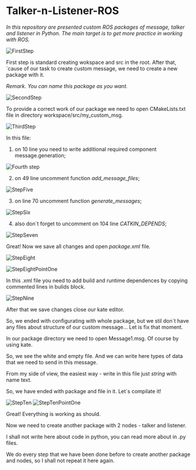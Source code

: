 # Talker-n-Listener-ROS
_In this repository are presented custom ROS packages of message, talker and listener in Python. The main target is to get more practice in working with ROS._

![FirstStep](https://github.com/user-attachments/assets/87444399-e1bf-4af7-932c-049e0f882bd0)

First step is standard creating wokspace and src in the root. After that, `cause of our task to create custom message, we need to create a new package with it. 

_Remark._
_You can name this package as you want._

![SecondStep](https://github.com/user-attachments/assets/0052e54b-7414-4f35-a42c-04d97fcb7891)

To provide a correct work of our package we need to open CMakeLists.txt file in directory workspace/src/my_custom_msg.

![ThirdStep](https://github.com/user-attachments/assets/461042aa-062a-4f8b-9fb9-3a8deb870f1c)

In this file:

1. on 10 line you need to write additional required component message.generation;

![Fourth step](https://github.com/user-attachments/assets/e7245501-13ee-4e8e-aa8e-e625e56311bb)

2. on 49 line uncomment function _add_message_files_;

![StepFive](https://github.com/user-attachments/assets/8fb42c6d-8842-4eda-b3eb-27cec7fed349)

3. on line 70 uncomment function _generate_messages_;

![StepSix](https://github.com/user-attachments/assets/74fbf63d-8faf-49f0-89eb-a87be1329599)

4. also don`t forget to uncomment on 104 line _CATKIN_DEPENDS_;

![StepSeven](https://github.com/user-attachments/assets/b59d4137-86ec-441f-b87d-cdda2497ccef)

Great! Now we save all changes and open _package.xml_ file.

![StepEight](https://github.com/user-attachments/assets/df74b65e-fb0a-4030-a88e-625cf5643109)

![StepEightPointOne](https://github.com/user-attachments/assets/3358f302-aea6-4206-8800-1c7ffcb33864)

In this .xml file you need to add build and runtime dependences by copying commented lines in bulids block.

![StepNine](https://github.com/user-attachments/assets/1753f581-f722-4e7a-b009-44581b30d6e6)

After that we save changes close our kate editor.

So, we ended with configurating with whole package, but we stil don`t have any files about structure of our custom message... 
Let is fix that moment.

In our package directory we need to open Message1.msg. Of course by using kate.

So, we see the white and empty file. And we can write here types of data that we need to send in this message.

From my side of view, the easiest way - write in this file just _string_ with name text.

So, we have ended with package and file in it. Let`s compilate it!

![StepTen](https://github.com/user-attachments/assets/b107c615-c1d1-499c-bb0a-d5c1044ae982)
![StepTenPointOne](https://github.com/user-attachments/assets/8eea5f0a-3f39-4c67-a07c-c7f7c31e8e16)

Great! Everything is working as should.

Now we need to create another package with 2 nodes - talker and listener.

I shall not write here about code in python, you can read more about in .py files.

We do every step that we have been done before to create another package and nodes, so I shall not repeat it here again.

